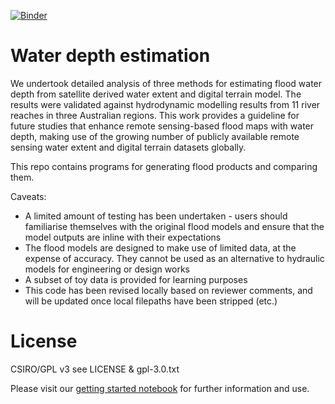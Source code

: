[![Binder](https://mybinder.org/badge_logo.svg)](https://mybinder.org/v2/gh/csiro-hydroinformatics/water-depth-estimation/HEAD?labpath=https%3A%2F%2Fgithub.com%2Fcsiro-hydroinformatics%2Fwater-depth-estimation%2Fblob%2Fmain%2FGetting_Started.ipynb)

# Water depth estimation

We undertook detailed analysis of three methods for estimating flood water depth from satellite derived water extent and digital terrain model. The results were validated against hydrodynamic modelling results from 11 river reaches in three Australian regions. This work provides a guideline for future studies that enhance remote sensing-based flood maps with water depth, making use of the growing number of publicly available remote sensing water extent and digital terrain datasets globally. 

This repo contains programs for generating flood products and comparing them.

Caveats: 
* A limited amount of testing has been undertaken - users should familiarise themselves with the original flood models and ensure that the model outputs are inline with their expectations
* The flood models are designed to make use of limited data, at the expense of accuracy. They cannot be used as an alternative to hydraulic models for engineering or design works
* A subset of toy data is provided for learning purposes
* This code has been revised locally based on reviewer comments, and will be updated once local filepaths have been stripped (etc.)

# License
CSIRO/GPL v3 see LICENSE & gpl-3.0.txt

Please visit our [getting started notebook](Getting_Started.ipynb) for further information and use.

